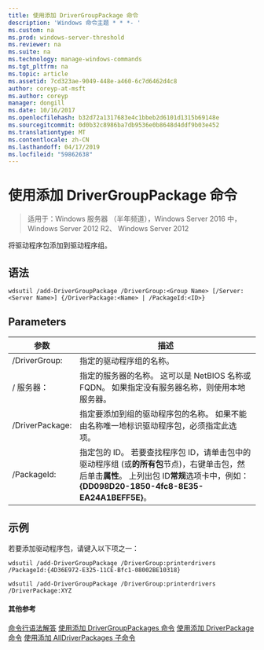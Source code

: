 ```yaml
---
title: 使用添加 DriverGroupPackage 命令
description: 'Windows 命令主题 * * *- '
ms.custom: na
ms.prod: windows-server-threshold
ms.reviewer: na
ms.suite: na
ms.technology: manage-windows-commands
ms.tgt_pltfrm: na
ms.topic: article
ms.assetid: 7cd323ae-9049-448e-a460-6c7d6462d4c8
author: coreyp-at-msft
ms.author: coreyp
manager: dongill
ms.date: 10/16/2017
ms.openlocfilehash: b32d72a1317683e4c1bbeb2d6101d1315b69148e
ms.sourcegitcommit: 0d0b32c8986ba7db9536e0b8648d4ddf9b03e452
ms.translationtype: MT
ms.contentlocale: zh-CN
ms.lasthandoff: 04/17/2019
ms.locfileid: "59862638"
---
```

# <a name="using-the-add-drivergrouppackage-command"></a>使用添加 DriverGroupPackage 命令

>适用于：Windows 服务器 （半年频道），Windows Server 2016 中，Windows Server 2012 R2、 Windows Server 2012

将驱动程序包添加到驱动程序组。
## <a name="syntax"></a>语法
```
wdsutil /add-DriverGroupPackage /DriverGroup:<Group Name> [/Server:<Server Name>] {/DriverPackage:<Name> | /PackageId:<ID>}
```
## <a name="parameters"></a>Parameters
|参数|描述|
|-------|--------|
|/DriverGroup:<Group Name>|指定的驱动程序组的名称。|
|/ 服务器：<Server name>|指定的服务器的名称。 这可以是 NetBIOS 名称或 FQDN。 如果指定没有服务器名称，则使用本地服务器。|
|/DriverPackage:<Name>|指定要添加到组的驱动程序包的名称。 如果不能由名称唯一地标识驱动程序包，必须指定此选项。|
|/PackageId:<ID>|指定包的 ID。 若要查找程序包 ID，请单击包中的驱动程序组 (或**的所有包**节点)，右键单击包，然后单击**属性**。 上列出包 ID**常规**选项卡中，例如： **{DD098D20-1850-4fc8-8E35-EA24A1BEFF5E}**。|
## <a name="BKMK_examples"></a>示例
若要添加驱动程序包，请键入以下项之一：
```
wdsutil /add-DriverGroupPackage /DriverGroup:printerdrivers /PackageId:{4D36E972-E325-11CE-Bfc1-08002BE10318}
```
```
wdsutil /add-DriverGroupPackage /DriverGroup:printerdrivers /DriverPackage:XYZ
```
#### <a name="additional-references"></a>其他参考
[命令行语法解答](command-line-syntax-key.md)
[使用添加 DriverGroupPackages 命令](using-the-add-drivergrouppackages-command.md)
[使用添加 DriverPackage 命令](using-the-add-driverpackage-command.md)
 [使用添加 AllDriverPackages 子命令](using-the-add-alldriverpackages-subcommand.md)
